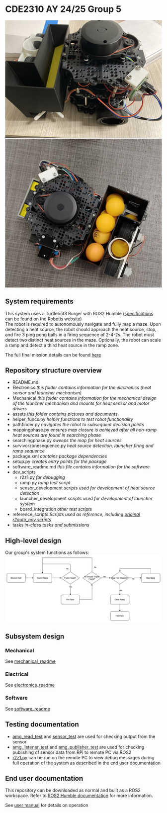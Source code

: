 # CDE2310 AY 24/25 Group 5
![Final bot side view](assets/bot_pic3.jpg)
![Final bot top view](assets/bot_pic5.jpg)
## System requirements
This system uses a Turtlebot3 Burger with ROS2 Humble ([specifications](https://emanual.robotis.com/docs/en/platform/turtlebot3/features/#specifications) can be found on the Robotis website)\
The robot is required to autonomously navigate and fully map a maze. Upon detecting a heat source, the robot should approach the heat source, stop, and fire 3 ping pong balls in a firing sequence of 2-4-2s. The robot must detect two distinct heat sources in the maze. Optionally, the robot can scale a ramp and detect a third heat source in the ramp zone.

The full final mission details can be found [here](https://github.com/NickInSynchronicity/EG2310_AY2024-25/blob/main/docs/Mission%20Readme.md)

## Repository structure overview

- README.md
- Electronics               _this folder contains information for the electronics (heat sensor and launcher mechanism)_
- Mechanical                _this folder contains information for the mechanical design of the launcher mechanism and mounts for heat sensor and motor drivers_
- assets                    _this folder contains pictures and documents_
- helper_funcs.py           _helper functions to test robot functionality_
- pathfinder.py             _navigates the robot to subsequent decision points_
- mappingphase.py           _ensures map closure is achieved after all non-ramp heat sources are found in searching phase_
- searchingphase.py         _sweeps the map for heat sources_
- survivorzonesequence.py   _heat source detection, launcher firing and ramp sequence_
- package.xml               _contains package dependencies_
- setup.py                  _creates entry points for the package_
- software_readme.md        _this file contains information for the software_
- dev_scripts
    - r2z1.py                  _for debugging_
    - ramp.py                  _ramp test script_
    - sensor_development       _scripts used for development of heat source detection_
    - launcher_development     _scripts used for development of launcher system_
    - board_integration        _other test scripts_
- reference_scripts         _Scripts used as reference, including [original r2auto_nav scripts](https://github.com/NickInSynchronicity/r2auto_nav_CDE2310)_
- tasks                     _in-class tasks and submissions_


## High-level design
Our group's system functions as follows:
![system flowchart](assets/FinalSolution.png)

## Subsystem design

### Mechanical
See [mechanical_readme](Mechanical/mechanical_readme.md)
### Electrical
See [electronics_readme](Electronics/electronics_readme.md)

### Software
See [software_readme](software_readme.md)

## Testing documentation
- [amg_read_test](dev_scripts/sensor_development/amg_read_test.py) and [sensor_test](dev_scripts/sensor_development/sensor_test.py) are used for checking output from the sensor
- [amg_listener_test](dev_scripts/sensor_development/amg_listener_test.py) and [amg_publisher_test](dev_scripts/sensor_development/amg_publisher_test.py) are used for checking publishing of sensor data from RPi to remote PC via ROS2
- [r2z1.py](dev_scripts/r2z1.py) can be run on the remote PC to view debug messages during full operation of the system as described in the end user documentation

## End user documentation
This repository can be downloaded as normal and built as a ROS2 workspace. Refer to [ROS2 Humble documentation](https://docs.ros.org/en/humble/Tutorials/Beginner-Client-Libraries/Creating-A-Workspace/Creating-A-Workspace.html) for more information. 



See [user manual](assets/end_user_documentation_v1.1.pdf) for details on operation
